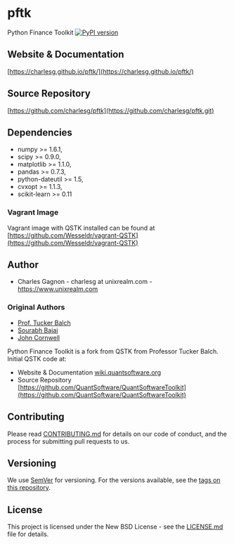 # pftk

Python Finance Toolkit [![PyPI version](https://badge.fury.io/py/QSTK.png)](http://badge.fury.io/py/QSTK)

## Website & Documentation

[https://charlesg.github.io/pftk/](https://charlesg.github.io/pftk/)

## Source Repository

[https://github.com/charlesg/pftk](https://github.com/charlesg/pftk.git)

## Dependencies

- numpy >= 1.6.1,
- scipy >= 0.9.0,
- matplotlib >= 1.1.0,
- pandas >= 0.7.3,
- python-dateutil >= 1.5,
- cvxopt >= 1.1.3,
- scikit-learn >= 0.11

### Vagrant Image

Vagrant image with QSTK installed can be found at [https://github.com/Wesseldr/vagrant-QSTK](https://github.com/Wesseldr/vagrant-QSTK)

## Author

- Charles Gagnon - charlesg at unixrealm.com - https://www.unixrealm.com

### Original Authors

- [Prof. Tucker Balch](http://www.cc.gatech.edu/~tucker/)
- [Sourabh Bajaj](http://www.sourabhbajaj.com/)
- [John Cornwell](https://github.com/JWCornV)

Python Finance Toolkit is a fork from QSTK from Professor Tucker Balch. Initial QSTK code at:

* Website & Documentation [wiki.quantsoftware.org](http://wiki.quantsoftware.org)
* Source Repository [https://github.com/QuantSoftware/QuantSoftwareToolkit](https://github.com/QuantSoftware/QuantSoftwareToolkit)

## Contributing

Please read [CONTRIBUTING.md](https://gist.github.com/PurpleBooth/b24679402957c63ec426) for details on our code of conduct, and the process for submitting pull requests to us.

## Versioning

We use [SemVer](http://semver.org/) for versioning. For the versions available, see the [tags on this repository](https://github.com/your/project/tags). 

## License

This project is licensed under the New BSD License - see the [LICENSE.md](LICENSE.md) file for details.

